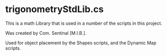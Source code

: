# trigonometryStdLib.cs

This is a math Library that is used in a number of the scripts in this project.

Was created by Com. Sentinal [M.I.B.].

Used for object placement by the Shapes scripts, and the Dynamic Map scripts.


